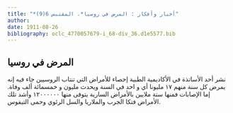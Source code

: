 ```yaml
---
title: "*أخبار وأفكار : المرض في روسيا*. المقتبس 6(9)"
author: 
date: 1911-08-26
bibliography: oclc_4770057679-i_68-div_36.d1e5577.bib
---
```




##  المرض في  روسيا 


 نشر  أحد  الأساتذة في الأكاديمية الطبية إحصاء للأمراض التي تنتاب الروسيين جاء فيه إنه يمرض كل سنة منهم  ١٧  مليونا أي و  احد  في السنة ويحدث مليون و  خمسمائة  ألف  وفاة. إما الإصابات فمنها  ستة  ملايين بالأمراض السارية يتوفى منها  ١٢٠٠٠٠٠٠  وأشد تلك الأمراض فتكا الجرب والملاريا والسل الرئوي وحمى التيفوس. 
